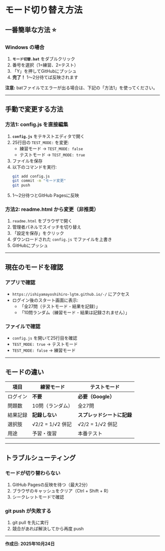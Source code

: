# モード切り替え方法

## 一番簡単な方法 ⭐

### Windows の場合
1. **`モード切替.bat`** をダブルクリック
2. 番号を選択（1=練習、2=テスト）
3. 「Y」を押してGitHubにプッシュ
4. **完了！** 1〜2分待てば反映されます

**注意:** batファイルでエラーが出る場合は、下記の「方法1」を使ってください。

---

## 手動で変更する方法

### 方法1: config.js を直接編集

1. **`config.js`** をテキストエディタで開く
2. 25行目の `TEST_MODE:` を変更:
   - 練習モード → `TEST_MODE: false`
   - テストモード → `TEST_MODE: true`
3. ファイルを保存
4. 以下のコマンドを実行:
   ```bash
   git add config.js
   git commit -m "モード変更"
   git push
   ```
5. 1〜2分待つとGitHub Pagesに反映

### 方法2: readme.html から変更（非推奨）

1. `readme.html` をブラウザで開く
2. 管理者パネルでスイッチを切り替え
3. 「設定を保存」をクリック
4. ダウンロードされた `config.js` でファイルを上書き
5. GitHubにプッシュ

---

## 現在のモードを確認

### アプリで確認
- `https://ishiyamayoshihiro-lgtm.github.io/-/` にアクセス
- ログイン後のスタート画面に表示:
  - 「全27問（テストモード - 結果を記録）」
  - 「10問ランダム（練習モード - 結果は記録されません）」

### ファイルで確認
- `config.js` を開いて25行目を確認
- `TEST_MODE: true` → テストモード
- `TEST_MODE: false` → 練習モード

---

## モードの違い

| 項目 | 練習モード | テストモード |
|------|-----------|------------|
| ログイン | **不要** | **必要（Google）** |
| 問題数 | 10問（ランダム） | 全27問 |
| 結果記録 | **記録しない** | **スプレッドシートに記録** |
| 選択肢 | √2/2 = 1/√2 併記 | √2/2 = 1/√2 併記 |
| 用途 | 予習・復習 | 本番テスト |

---

## トラブルシューティング

### モードが切り替わらない
1. GitHub Pagesの反映を待つ（最大2分）
2. ブラウザのキャッシュをクリア（Ctrl + Shift + R）
3. シークレットモードで確認

### git push が失敗する
1. git pull を先に実行
2. 競合があれば解決してから再度 push

---

**作成日: 2025年10月24日**
